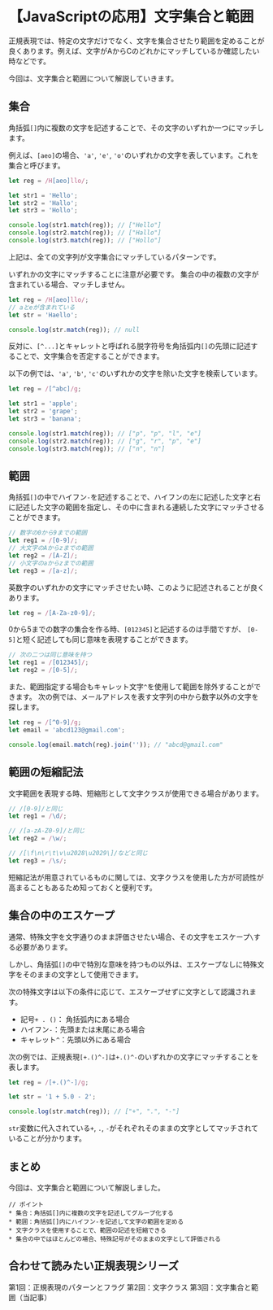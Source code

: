 # 【JavaScriptの応用】文字集合と範囲

正規表現では、特定の文字だけでなく、文字を集合させたり範囲を定めることが良くあります。例えば、文字がAからCのどれかにマッチしているか確認したい時などです。

今回は、文字集合と範囲について解説していきます。

## 集合
角括弧```[]```内に複数の文字を記述することで、その文字のいずれか一つにマッチします。

例えば、```[aeo]```の場合、```'a'```, ```'e'```, ```'o'```のいずれかの文字を表しています。これを集合と呼びます。
```javascript
let reg = /H[aeo]llo/;

let str1 = 'Hello';
let str2 = 'Hallo';
let str3 = 'Hollo';

console.log(str1.match(reg)); // ["Hello"]
console.log(str2.match(reg)); // ["Hallo"]
console.log(str3.match(reg)); // ["Hollo"]
```
上記は、全ての文字列が文字集合にマッチしているパターンです。

いずれかの文字にマッチすることに注意が必要です。
集合の中の複数の文字が含まれている場合、マッチしません。
```javascript
let reg = /H[aeo]llo/;
// aとeが含まれている
let str = 'Haello';

console.log(str.match(reg)); // null
```

反対に、```[^...]```とキャレットと呼ばれる脱字符号を角括弧内```[]```の先頭に記述することで、文字集合を否定することができます。

以下の例では、```'a'```, ```'b'```, ```'c'```のいずれかの文字を除いた文字を検索しています。
```javascript
let reg = /[^abc]/g;

let str1 = 'apple';
let str2 = 'grape';
let str3 = 'banana';

console.log(str1.match(reg)); // ["p", "p", "l", "e"]
console.log(str2.match(reg)); // ["g", "r", "p", "e"]
console.log(str3.match(reg)); // ["n", "n"]
```

## 範囲
角括弧```[]```の中でハイフン```-```を記述することで、ハイフンの左に記述した文字と右に記述した文字の範囲を指定し、その中に含まれる連続した文字にマッチさせることができます。
```javascript
// 数字の0から9までの範囲
let reg1 = /[0-9]/;
// 大文字のAからzまでの範囲
let reg2 = /[A-Z]/;
// 小文字のaからzまでの範囲
let reg3 = /[a-z]/;
```

英数字のいずれかの文字にマッチさせたい時、このように記述されることが良くあります。
```javascript
let reg = /[A-Za-z0-9]/;
```

0から5までの数字の集合を作る時、```[012345]```と記述するのは手間ですが、
```[0-5]```と短く記述しても同じ意味を表現することができます。
```javascript
// 次の二つは同じ意味を持つ
let reg1 = /[012345]/;
let reg2 = /[0-5]/;
 ```

また、範囲指定する場合もキャレット文字```^```を使用して範囲を除外することができます。
次の例では、メールアドレスを表す文字列の中から数字以外の文字を探します。
```javascript
let reg = /[^0-9]/g;
let email = 'abcd123@gmail.com';

console.log(email.match(reg).join('')); // "abcd@gmail.com"
```

## 範囲の短縮記法
文字範囲を表現する時、短縮形として文字クラスが使用できる場合があります。
```javascript
// /[0-9]/と同じ
let reg1 = /\d/;

// /[a-zA-Z0-9]/と同じ
let reg2 = /\w/;

// /[\f\n\r\t\v\u2028\u2029\]/などと同じ
let reg3 = /\s/;
```
短縮記法が用意されているものに関しては、文字クラスを使用した方が可読性が高まることもあるため知っておくと便利です。

## 集合の中のエスケープ
通常、特殊文字を文字通りのまま評価させたい場合、その文字をエスケープ```\```する必要があります。

しかし、角括弧```[]```の中で特別な意味を持つもの以外は、エスケープなしに特殊文字をそのままの文字として使用できます。

次の特殊文字は以下の条件に応じて、エスケープせずに文字として認識されます。
* 記号```+ . ()```： 角括弧内にある場合
* ハイフン```-```：先頭または末尾にある場合
* キャレット```^```：先頭以外にある場合

次の例では、正規表現```[+.()^-]```は```+.()^-```のいずれかの文字にマッチすることを表します。
```javascript
let reg = /[+.()^-]/g;

let str = '1 + 5.0 - 2';

console.log(str.match(reg)); // ["+", ".", "-"]
```
```str```変数に代入されている```+```, ```.```, ```-```がそれぞれそのままの文字としてマッチされていることが分かります。

## まとめ
今回は、文字集合と範囲について解説しました。

```plain
// ポイント
* 集合：角括弧[]内に複数の文字を記述してグループ化する
* 範囲：角括弧[]内にハイフン-を記述して文字の範囲を定める
* 文字クラスを使用することで、範囲の記述を短縮できる
* 集合の中ではほとんどの場合、特殊記号がそのままの文字として評価される
 ```

## 合わせて読みたい正規表現シリーズ
第1回：正規表現のパターンとフラグ
第2回：文字クラス
第3回：文字集合と範囲（当記事）